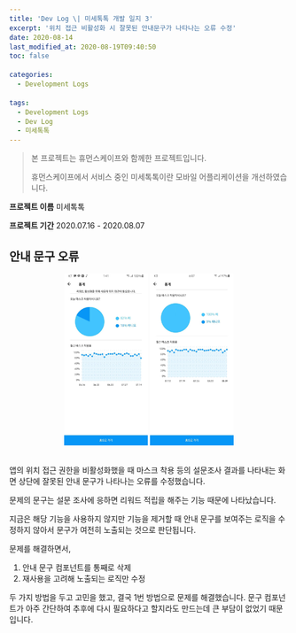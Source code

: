 ```yaml
---
title: 'Dev Log \| 미세톡톡 개발 일지 3'
excerpt: '위치 접근 비활성화 시 잘못된 안내문구가 나타나는 오류 수정'
date: 2020-08-14
last_modified_at: 2020-08-19T09:40:50
toc: false

categories:
  - Development Logs

tags:
  - Development Logs
  - Dev Log
  - 미세톡톡
---
```


> 본 프로젝트는 휴먼스케이프와 함께한 프로젝트입니다.
>
> 휴먼스케이프에서 서비스 중인 미세톡톡이란 모바일 어플리케이션을 개선하였습니다.

**프로젝트 이름** 미세톡톡

**프로젝트 기간** 2020.07.16 - 2020.08.07

## 안내 문구 오류
<div style="text-align:center;">
  <img src="/assets/images/devlog-miseTokTok/pollTitle.jpg" alt="pollTitle" width="30%"/>
  <img src="/assets/images/devlog-miseTokTok/noPollTitle.jpg" alt="no PollTitle" width="30%"/>
</div>
<br>

앱의 위치 접근 권한을 비활성화했을 때 마스크 착용 등의 설문조사 결과를 나타내는 화면 상단에 잘못된 안내 문구가 나타나는 오류를 수정했습니다.

문제의 문구는 설문 조사에 응하면 리워드 적립을 해주는 기능 때문에 나타났습니다.

지금은 해당 기능을 사용하지 않지만 기능을 제거할 때 안내 문구를 보여주는 로직을 수정하지 않아서 문구가 여전히 노출되는 것으로 판단됩니다.

문제를 해결하면서,

1. 안내 문구 컴포넌트를 통째로 삭제 
1. 재사용을 고려해 노출되는 로직만 수정 

두 가지 방법을 두고 고민을 했고, 결국 1번 방법으로 문제를 해결했습니다. 문구 컴포넌트가 아주 간단하여 추후에 다시 필요하다고 할지라도 만드는데 큰 부담이 없었기 때문입니다.